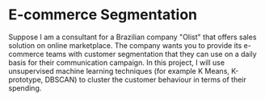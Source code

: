 # E-commerce Segmentation

Suppose I am a consultant for a Brazilian company "Olist" that offers sales solution on online marketplace. The company wants you to provide its e-commerce teams with customer segmentation that they can use on a daily basis for their communication campaign. In this project, I will use unsupervised machine  learning techniques (for example K Means, K-prototype, DBSCAN) to cluster the customer behaviour in terms of their spending.
